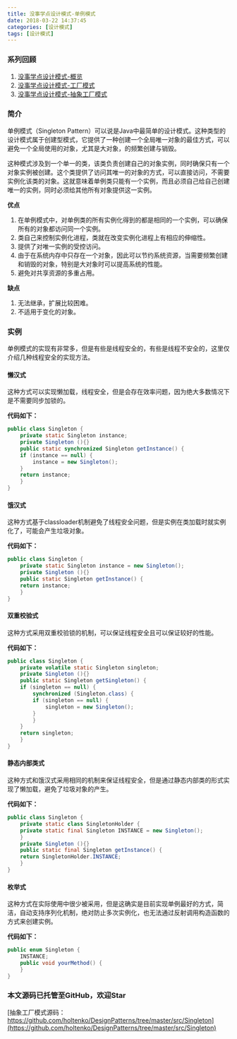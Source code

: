 ```yaml
---
title: 没事学点设计模式-单例模式
date: 2018-03-22 14:37:45
categories: [设计模式]
tags: [设计模式]
---
```

### 系列回顾

1. [没事学点设计模式-概览](/2017/09/11/design-pattern-1)
2. [没事学点设计模式-工厂模式](/2017/09/29/design-pattern-2)
3. [没事学点设计模式-抽象工厂模式](/2018/02/12/design-pattern-3)

### 简介

单例模式（Singleton Pattern）可以说是Java中最简单的设计模式。这种类型的设计模式属于创建型模式，它提供了一种创建一个全局唯一对象的最佳方式，可以避免一个全局使用的对象，尤其是大对象，的频繁创建与销毁。

这种模式涉及到一个单一的类，该类负责创建自己的对象实例，同时确保只有一个对象实例被创建。这个类提供了访问其唯一的对象的方式，可以直接访问，不需要实例化该类的对象。这就意味着单例类只能有一个实例，而且必须自己给自己创建唯一的实例，同时必须给其他所有对象提供这一实例。

**优点**

 1. 在单例模式中，对单例类的所有实例化得到的都是相同的一个实例，可以确保所有的对象都访问同一个实例。
 2. 类自己来控制实例化进程，类就在改变实例化进程上有相应的伸缩性。
 3. 提供了对唯一实例的受控访问。
 4. 由于在系统内存中只存在一个对象，因此可以节约系统资源，当需要频繁创建和销毁的对象，特别是大对象时可以提高系统的性能。
 5. 避免对共享资源的多重占用。

**缺点**

1. 无法继承，扩展比较困难。
2. 不适用于变化的对象。

### 实例

单例模式的实现有非常多，但是有些是线程安全的，有些是线程不安全的，这里仅介绍几种线程安全的实现方法。

#### 懒汉式

这种方式可以实现懒加载，线程安全，但是会存在效率问题，因为绝大多数情况下是不需要同步加锁的。

**代码如下：**

```java
public class Singleton {  
    private static Singleton instance;  
    private Singleton (){}  
    public static synchronized Singleton getInstance() {  
    if (instance == null) {  
        instance = new Singleton();  
    }  
    return instance;  
    }  
}
```

#### 饿汉式

这种方式基于classloader机制避免了线程安全问题，但是实例在类加载时就实例化了，可能会产生垃圾对象。

**代码如下：**

```java
public class Singleton {  
    private static Singleton instance = new Singleton();  
    private Singleton (){}  
    public static Singleton getInstance() {  
    return instance;  
    }  
}
```

#### 双重校验式

这种方式采用双重校验锁的机制，可以保证线程安全且可以保证较好的性能。

**代码如下：**

```java
public class Singleton {  
    private volatile static Singleton singleton;  
    private Singleton (){}  
    public static Singleton getSingleton() {  
    if (singleton == null) {  
        synchronized (Singleton.class) {  
        if (singleton == null) {  
            singleton = new Singleton();  
        }  
        }  
    }  
    return singleton;  
    }  
}
```

#### 静态内部类式

这种方式和饿汉式采用相同的机制来保证线程安全，但是通过静态内部类的形式实现了懒加载，避免了垃圾对象的产生。

**代码如下：**

```java
public class Singleton {  
    private static class SingletonHolder {  
    private static final Singleton INSTANCE = new Singleton();  
    }  
    private Singleton (){}  
    public static final Singleton getInstance() {  
    return SingletonHolder.INSTANCE;  
    }  
}
```

#### 枚举式

这种方式在实际使用中很少被采用，但是这确实是目前实现单例最好的方式，简洁，自动支持序列化机制，绝对防止多次实例化，也无法通过反射调用构造函数的方式来创建实例。

**代码如下：**

```java
public enum Singleton {  
    INSTANCE;  
    public void yourMethod() {  
    }  
}  
```

### 本文源码已托管至GitHub，欢迎Star

[抽象工厂模式源码：https://github.com/holtenko/DesignPatterns/tree/master/src/Singleton](https://github.com/holtenko/DesignPatterns/tree/master/src/Singleton)